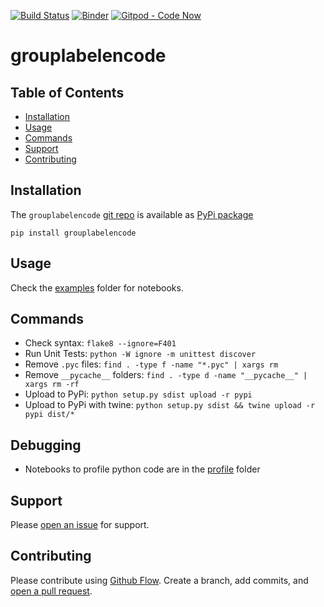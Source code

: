 [![Build Status](https://travis-ci.org/kmedian/grouplabelencode.svg?branch=master)](https://travis-ci.org/kmedian/grouplabelencode)
[![Binder](https://mybinder.org/badge.svg)](https://mybinder.org/v2/gh/kmedian/grouplabelencode/master?urlpath=lab)
[![Gitpod - Code Now](https://img.shields.io/badge/Gitpod-code%20now-blue.svg?longCache=true)](https://gitpod.io#https://github.com/kmedian/grouplabelencode)

# grouplabelencode


## Table of Contents
* [Installation](#installation)
* [Usage](#usage)
* [Commands](#commands)
* [Support](#support)
* [Contributing](#contributing)


## Installation
The `grouplabelencode` [git repo](http://github.com/kmedian/grouplabelencode) is available as [PyPi package](https://pypi.org/project/grouplabelencode)

```
pip install grouplabelencode
```


## Usage
Check the [examples](http://github.com/kmedian/grouplabelencode/examples) folder for notebooks.


## Commands
* Check syntax: `flake8 --ignore=F401`
* Run Unit Tests: `python -W ignore -m unittest discover`
* Remove `.pyc` files: `find . -type f -name "*.pyc" | xargs rm`
* Remove `__pycache__` folders: `find . -type d -name "__pycache__" | xargs rm -rf`
* Upload to PyPi: `python setup.py sdist upload -r pypi`
* Upload to PyPi with twine: `python setup.py sdist && twine upload -r pypi dist/*`


## Debugging
* Notebooks to profile python code are in the [profile](profile) folder


## Support
Please [open an issue](https://github.com/kmedian/grouplabelencode/issues/new) for support.


## Contributing
Please contribute using [Github Flow](https://guides.github.com/introduction/flow/). Create a branch, add commits, and [open a pull request](https://github.com/kmedian/grouplabelencode/compare/).
